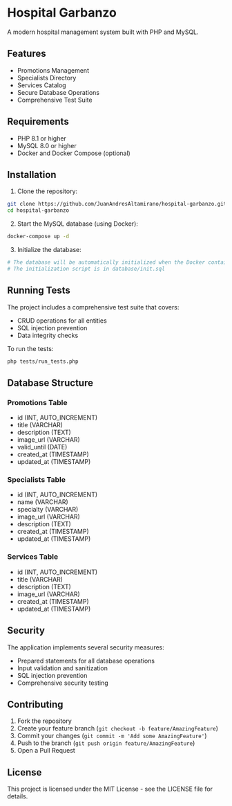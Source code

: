 # Hospital Garbanzo

A modern hospital management system built with PHP and MySQL.

## Features

- Promotions Management
- Specialists Directory
- Services Catalog
- Secure Database Operations
- Comprehensive Test Suite

## Requirements

- PHP 8.1 or higher
- MySQL 8.0 or higher
- Docker and Docker Compose (optional)

## Installation

1. Clone the repository:
```bash
git clone https://github.com/JuanAndresAltamirano/hospital-garbanzo.git
cd hospital-garbanzo
```

2. Start the MySQL database (using Docker):
```bash
docker-compose up -d
```

3. Initialize the database:
```bash
# The database will be automatically initialized when the Docker container starts
# The initialization script is in database/init.sql
```

## Running Tests

The project includes a comprehensive test suite that covers:
- CRUD operations for all entities
- SQL injection prevention
- Data integrity checks

To run the tests:
```bash
php tests/run_tests.php
```

## Database Structure

### Promotions Table
- id (INT, AUTO_INCREMENT)
- title (VARCHAR)
- description (TEXT)
- image_url (VARCHAR)
- valid_until (DATE)
- created_at (TIMESTAMP)
- updated_at (TIMESTAMP)

### Specialists Table
- id (INT, AUTO_INCREMENT)
- name (VARCHAR)
- specialty (VARCHAR)
- image_url (VARCHAR)
- description (TEXT)
- created_at (TIMESTAMP)
- updated_at (TIMESTAMP)

### Services Table
- id (INT, AUTO_INCREMENT)
- title (VARCHAR)
- description (TEXT)
- image_url (VARCHAR)
- created_at (TIMESTAMP)
- updated_at (TIMESTAMP)

## Security

The application implements several security measures:
- Prepared statements for all database operations
- Input validation and sanitization
- SQL injection prevention
- Comprehensive security testing

## Contributing

1. Fork the repository
2. Create your feature branch (`git checkout -b feature/AmazingFeature`)
3. Commit your changes (`git commit -m 'Add some AmazingFeature'`)
4. Push to the branch (`git push origin feature/AmazingFeature`)
5. Open a Pull Request

## License

This project is licensed under the MIT License - see the LICENSE file for details.
